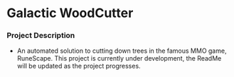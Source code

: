 # Galactic WoodCutter

### Project Description
- An automated solution to cutting down trees in the famous MMO game, RuneScape. This project is currently under development, the ReadMe will be updated as the project progresses. 
